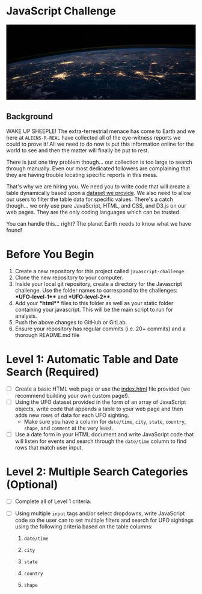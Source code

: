 # JavaScript Challenge
<img src="/UFO_level1/static/images/nasa.jpg" height = 200px width = 1000px>

## **Background**

WAKE UP SHEEPLE! The extra-terrestrial menace has come to Earth and we here at `ALIENS-R-REAL` have collected all of the eye-witness reports we could to prove it! All we need to do now is put this information online for the world to see and then the matter will finally be put to rest.

There is just one tiny problem though... our collection is too large to search through manually. Even our most dedicated followers are complaining that they are having trouble locating specific reports in this mess.

That's why we are hiring you. We need you to write code that will create a table dynamically based upon a [dataset we provide](StarterCode/static/js/data.js). We also need to allow our users to filter the table data for specific values. There's a catch though... we only use pure JavaScript, HTML, and CSS, and D3.js on our web pages. They are the only coding languages which can be trusted.

You can handle this... right? The planet Earth needs to know what we have found!

# **Before You Begin**

1. Create a new repository for this project called `javascript-challenge`
2. Clone the new repository to your computer.
3. Inside your local git repository, create a directory for the Javascript challenge. Use the folder names to correspond to the challenges: **\*UFO-level-1\*\*** and **\*UFO-level-2\*\***.
4. Add your **\*html\*\*** files to this folder as well as your static folder containing your javascript. This will be the main script to run for analysis.
5. Push the above changes to GitHub or GitLab.
6. Ensure your repository has regular commits (i.e. 20+ commits) and a thorough README.md file

# **Level 1: Automatic Table and Date Search (Required)**

- [ ] Create a basic HTML web page or use the [index.html](StarterCode/index.html) file provided (we recommend building your own custom page!).
- [ ] Using the UFO dataset provided in the form of an array of JavaScript objects, write code that appends a table to your web page and then adds new rows of data for each UFO sighting.
  - Make sure you have a column for `date/time`, `city`, `state`, `country`, `shape`, and `comment` at the very least.
- [ ] Use a date form in your HTML document and write JavaScript code that will listen for events and search through the `date/time` column to find rows that match user input.

# **Level 2: Multiple Search Categories (Optional)**

- [ ] Complete all of Level 1 criteria.
- [ ] Using multiple `input` tags and/or select dropdowns, write JavaScript code so the user can to set multiple filters and search for UFO sightings using the following criteria based on the table columns:

  1. `date/time`

  2. `city`

  3. `state`

  4. `country`

  5. `shape`
